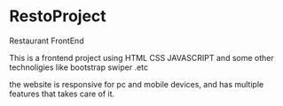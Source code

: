 # RestoProject
Restaurant FrontEnd


This is a frontend project using HTML CSS JAVASCRIPT and some other technoligies like bootstrap swiper .etc

the website is responsive for pc and mobile devices, and has multiple features that takes care of it.

